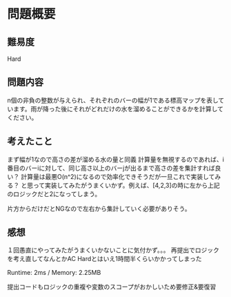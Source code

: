 # 問題概要

## 難易度

Hard

## 問題内容

n個の非負の整数が与えられ、それぞれのバーの幅が1である標高マップを表しています。雨が降った後にそれがどれだけの水を溜めることができるかを計算してください。

## 考えたこと

まず幅が1なので高さの差が溜める水の量と同義
計算量を無視するのであれば、i番目のバーiに対して、同じ高さ以上のバーjが出るまで高さの差を集計すれば良い？
計算量は最悪O(n^2)になるので効率化できそうだが一旦これで実装してみる？
と思って実装してみたがうまくいかず。例えば、[4,2,3]の時に左から上記のロジックだと2になってしまう。

片方からだけだとNGなので左右から集計していく必要がありそう。

## 感想

１回愚直にやってみたがうまくいかないことに気付かず。。。
再提出でロジックを考え直してなんとかAC
Hardとはいえ1時間半くらいかかってしまった

Runtime: 2ms / Memory: 2.25MB

提出コードもロジックの重複や変数のスコープがおかしいため要修正&要復習